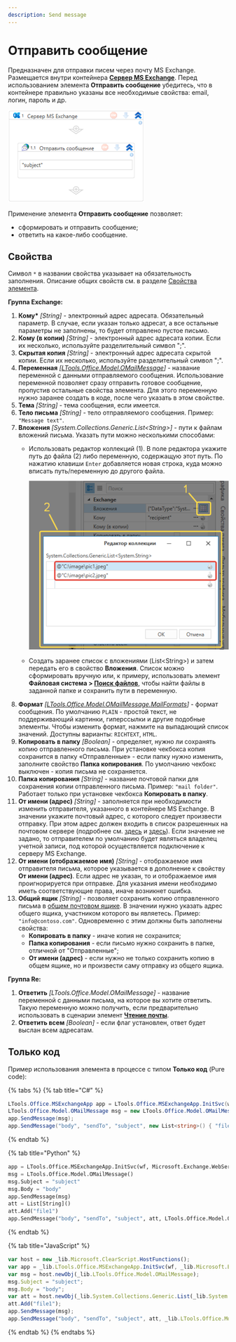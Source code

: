 ```yaml
---
description: Send message
---
```


# Отправить сообщение

Предназначен для отправки писем через почту MS Exchange. Размещается внутри контейнера [**Сервер MS Exchange**](https://docs.primo-rpa.ru/primo-rpa/g_elements/el_basic/els_mail/els_exchange/el_connect). Перед использованием элемента **Отправить сообщение** убедитесь, что в контейнере правильно указаны все необходимые свойства: email, логин, пароль и др. 

![](<../../../../.gitbook/assets1/exchange-send-message.png>)

Применение элемента **Отправить сообщение** позволяет:
* сформировать и отправить сообщение;
* ответить на какое-либо сообщение.


## Свойства
Символ `*` в названии свойства указывает на обязательность заполнения. Описание общих свойств см. в разделе [Свойства элемента](https://docs.primo-rpa.ru/primo-rpa/primo-studio/process/elements#svoistva-elementa).

**Группа Exchange:** 

1. **Кому\*** *[String]* - электронный адрес адресата. Обязательный параметр. В случае, если указан только адресат, а все остальные параметры не заполнены, то будет отправлено пустое письмо. 
1. **Кому (в копии)** *[String]* - электронный адрес адресата копии. Если их несколько, используйте разделительный символ ";".
1. **Скрытая копия** *[String]* - электронный адрес адресата скрытой копии. Если их несколько, используйте разделительный символ ";".     
1. **Переменная** *[[LTools.Office.Model.OMailMessage](https://docs.primo-rpa.ru/primo-rpa/g_elements/el_basic/els_mail/datatypes/omailmessage)]* - название переменной с данными отправляемого сообщения. Использование переменной позволяет сразу отправить готовое сообщение, пропустив остальные свойства элемента. Для этого переменную нужно заранее создать в коде, после чего указать в этом свойстве. 
1. **Тема** *[String]* - тема сообщения, если имеется.          
1. **Тело письма** *[String]* - тело отправляемого сообщения. Пример: `"Message text"`.
1. **Вложения** *[System.Collections.Generic.List\<String>]* - пути к файлам вложений письма. Указать пути можно несколькими способами:
   * Использовать редактор коллекций (1). В поле редактора укажите путь до файла (2) либо переменную, содержащую этот путь. По нажатию клавиши `Enter` добавляется новая строка, куда можно вписать путь/переменную до другого файла.

     ![](<../../../../.gitbook/assets1/collection-editor-exchange.png>)

   * Создать заранее список с вложениями (List\<String>) и затем передать его в свойство **Вложения**. Список можно сформировать вручную или, к примеру, использовать элемент **Файловая система > [Поиск файлов](https://docs.primo-rpa.ru/primo-rpa/g_elements/el_basic/els_files/el_files_search)**, чтобы найти файлы в заданной папке и сохранить пути в переменную.
1. **Формат** *[[LTools.Office.Model.OMailMessage.MailFormats](https://docs.primo-rpa.ru/primo-rpa/g_elements/el_basic/els_mail/datatypes/mailformats)]* - формат сообщения. По умолчанию `PLAIN` - простой текст, не поддерживающий картинки, гиперссылки и другие подобные элементы. Чтобы изменить формат, нажмите на выпадающий список значений. Доступны варианты: `RICHTEXT`, `HTML`.
1. **Копировать в папку** *[Boolean]* - определяет, нужно ли сохранять копию отправленного письма. При установке чекбокса копия сохранится в папку «Отправленные» - если папку нужно изменить, заполните свойство **Папка копирования**. По умолчанию чекбокс выключен - копия письма не сохраняется.
1. **Папка копирования** *[String]* - название почтовой папки для сохранения копии отправленного письма. Пример: `"mail folder"`. Работает только при установке чекбокса **Копировать в папку**. 
1. **От имени (адрес)** *[String]* - заполняется при необходимости изменить отправителя, указанного в контейнере MS Exchange. В значении укажите почтовый адрес, с которого следует произвести отправку. При этом адрес должен входить в список разрешенных на почтовом сервере (подробнее см. [здесь](https://docs.microsoft.com/ru-ru/microsoft-365/admin/email/add-another-email-alias-for-a-user?view=o365-worldwide) и [здесь](https://docs.microsoft.com/ru-ru/microsoft-365/admin/add-users/give-mailbox-permissions-to-another-user?view=o365-worldwide)). Если значение не задано, то отправителем по умолчанию будет являться владелец учетной записи, под которой осуществляется подключение к серверу MS Exchange.
1. **От имени (отображаемое имя)** *[String]* - отображаемое имя отправителя письма, которое указывается в дополнение к свойству **От имени (адрес)**. Если адрес не указан, то и отображаемое имя проигнорируется при отправке. Для указания имени необходимо иметь соответствующие права, иначе возникнет ошибка.
1. **Общий ящик** *[String]* - позволяет сохранить копию отправленного письма в [общем почтовом ящике](https://learn.microsoft.com/ru-ru/exchange/collaboration/shared-mailboxes/shared-mailboxes?view=exchserver-2019&viewFallbackFrom=exchserver-2013). В значении нужно указать адрес общего ящика, участником которого вы являетесь. Пример: `"info@contoso.com"`. Одновременно с этим должны быть заполнены свойства:
   * **Копировать в папку** - иначе копия не сохранится;
   * **Папка копирования** - если письмо нужно сохранить в папке, отличной от "Отправленные";
   * **От имени (адрес)** - если нужно не только сохранить копию в общем ящике, но и произвести саму отправку из общего ящика. 

**Группа Re:** 

1. **Ответить** *[LTools.Office.Model.OMailMessage]* - название переменной с данными письма, на которое вы хотите ответить. Такую переменную можно получить, если предварительно использовать в сценарии элемент [**Чтение почты**](https://docs.primo-rpa.ru/primo-rpa/g_elements/el_basic/els_mail/els_exchange/el_read).
2. **Ответить всем** *[Boolean]* - если флаг установлен, ответ будет выслан всем адресатам.       



## Только код
Пример использования элемента в процессе с типом **Только код** (Pure code):

{% tabs %}
{% tab title="C#" %}
```csharp
LTools.Office.MSExchangeApp app = LTools.Office.MSExchangeApp.InitSvc(wf, Microsoft.Exchange.WebServices.Data.ExchangeVersion.Exchange2013_SP1, "server url", "login", "pass", "domain");
LTools.Office.Model.OMailMessage msg = new LTools.Office.Model.OMailMessage() { Subject = "subject", Body = "body" };
app.SendMessage(msg);
app.SendMessage("body", "sendTo", "subject", new List<string>() { "file1" }, LTools.Office.Model.OMailMessage.MailFormats.HTML);
```
{% endtab %}

{% tab title="Python" %}
```python
app = LTools.Office.MSExchangeApp.InitSvc(wf, Microsoft.Exchange.WebServices.Data.ExchangeVersion.Exchange2013_SP1, "server url", "login", "pass", "domain")
msg = LTools.Office.Model.OMailMessage() 
msg.Subject = "subject"
msg.Body = "body"
app.SendMessage(msg)
att = List[String]()
att.Add("file1")
app.SendMessage("body", "sendTo", "subject", att, LTools.Office.Model.OMailMessage.MailFormats.HTML)
```
{% endtab %}

{% tab title="JavaScript" %}
```javascript
var host = new _lib.Microsoft.ClearScript.HostFunctions();
var app = _lib.LTools.Office.MSExchangeApp.InitSvc(wf, _lib.Microsoft.Exchange.WebServices.Data.ExchangeVersion.Exchange2013_SP1, "server url", "login", "pass", "domain");
var msg = host.newObj(_lib.LTools.Office.Model.OMailMessage); 
msg.Subject = "subject";
msg.Body = "body";
var att = host.newObj(_lib.System.Collections.Generic.List(_lib.System.String));
att.Add("file1");
app.SendMessage(msg);
app.SendMessage("body", "sendTo", "subject", att, _lib.LTools.Office.Model.OMailMessage.MailFormats.HTML);
```
{% endtab %}
{% endtabs %}

